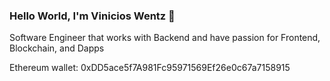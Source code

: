 ### Hello World, I'm Vinicios Wentz 👋

Software Engineer that works with Backend and have passion for Frontend, Blockchain, and Dapps

Ethereum wallet: 0xDD5ace5f7A981Fc95971569Ef26e0c67a7158915

<!--
**whoiswentz/whoiswentz** is a ✨ _special_ ✨ repository because its `README.md` (this file) appears on your GitHub profile.

Here are some ideas to get you started:

- 🔭 I’m currently working on ...
- 🌱 I’m currently learning ...
- 👯 I’m looking to collaborate on ...
- 🤔 I’m looking for help with ...
- 💬 Ask me about ...
- 📫 How to reach me: ...
- 😄 Pronouns: ...
- ⚡ Fun fact: ...
-->
